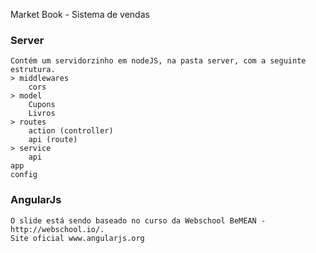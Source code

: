 Market Book - Sistema de vendas    

### Server
    Contém um servidorzinho em nodeJS, na pasta server, com a seguinte estrutura.
    > middlewares
        cors
    > model
        Cupons
        Livros
    > routes
        action (controller)
        api (route)
    > service
        api
    app
    config
    


### AngularJs
    O slide está sendo baseado no curso da Webschool BeMEAN - http://webschool.io/.
    Site oficial www.angularjs.org